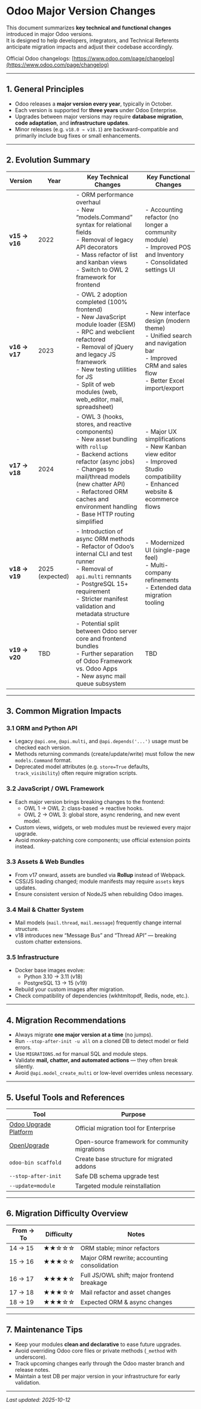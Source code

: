 # Odoo Major Version Changes

This document summarizes **key technical and functional changes** introduced in major Odoo versions.  
It is designed to help developers, integrators, and Technical Referents anticipate migration impacts and adjust their codebase accordingly.

Official Odoo changelogs: [https://www.odoo.com/page/changelog](https://www.odoo.com/page/changelog)

---

## 1. General Principles

- Odoo releases a **major version every year**, typically in October.
- Each version is supported for **three years** under Odoo Enterprise.
- Upgrades between major versions may require **database migration**, **code adaptation**, and **infrastructure updates**.
- Minor releases (e.g. `v18.0 → v18.1`) are backward-compatible and primarily include bug fixes or small enhancements.

---

## 2. Evolution Summary

| Version | Year | Key Technical Changes | Key Functional Changes |
|----------|------|-----------------------|-------------------------|
| **v15 → v16** | 2022 | - ORM performance overhaul<br>- New “models.Command” syntax for relational fields<br>- Removal of legacy API decorators<br>- Mass refactor of list and kanban views<br>- Switch to OWL 2 framework for frontend | - Accounting refactor (no longer a community module)<br>- Improved POS and Inventory<br>- Consolidated settings UI |
| **v16 → v17** | 2023 | - OWL 2 adoption completed (100% frontend)<br>- New JavaScript module loader (ESM)<br>- RPC and webclient refactored<br>- Removal of jQuery and legacy JS framework<br>- New testing utilities for JS<br>- Split of web modules (web, web_editor, mail, spreadsheet) | - New interface design (modern theme)<br>- Unified search and navigation bar<br>- Improved CRM and sales flow<br>- Better Excel import/export |
| **v17 → v18** | 2024 | - OWL 3 (hooks, stores, and reactive components)<br>- New asset bundling with `rollup`<br>- Backend actions refactor (async jobs)<br>- Changes to mail/thread models (new chatter API)<br>- Refactored ORM caches and environment handling<br>- Base HTTP routing simplified | - Major UX simplifications<br>- New Kanban view editor<br>- Improved Studio compatibility<br>- Enhanced website & ecommerce flows |
| **v18 → v19** | 2025 (expected) | - Introduction of async ORM methods<br>- Refactor of Odoo’s internal CLI and test runner<br>- Removal of `api.multi` remnants<br>- PostgreSQL 15+ requirement<br>- Stricter manifest validation and metadata structure | - Modernized UI (single-page feel)<br>- Multi-company refinements<br>- Extended data migration tooling |
| **v19 → v20** | TBD | - Potential split between Odoo server core and frontend bundles<br>- Further separation of Odoo Framework vs. Odoo Apps<br>- New async mail queue subsystem | TBD |

---

## 3. Common Migration Impacts

### 3.1 ORM and Python API
- Legacy `@api.one`, `@api.multi`, and `@api.depends('...')` usage must be checked each version.
- Methods returning commands (create/update/write) must follow the new `models.Command` format.
- Deprecated model attributes (e.g. `store=True` defaults, `track_visibility`) often require migration scripts.

### 3.2 JavaScript / OWL Framework
- Each major version brings breaking changes to the frontend:
  - OWL 1 → OWL 2: class-based → reactive hooks.
  - OWL 2 → OWL 3: global store, async rendering, and new event model.
- Custom views, widgets, or web modules must be reviewed every major upgrade.
- Avoid monkey-patching core components; use official extension points instead.

### 3.3 Assets & Web Bundles
- From v17 onward, assets are bundled via **Rollup** instead of Webpack.
- CSS/JS loading changed; module manifests may require `assets` keys updates.
- Ensure consistent version of NodeJS when rebuilding Odoo images.

### 3.4 Mail & Chatter System
- Mail models (`mail.thread`, `mail.message`) frequently change internal structure.
- v18 introduces new “Message Bus” and “Thread API” — breaking custom chatter extensions.

### 3.5 Infrastructure
- Docker base images evolve:
  - Python 3.10 → 3.11 (v18)
  - PostgreSQL 13 → 15 (v19)
- Rebuild your custom images after migration.
- Check compatibility of dependencies (wkhtmltopdf, Redis, node, etc.).

---

## 4. Migration Recommendations

- Always migrate **one major version at a time** (no jumps).
- Run `--stop-after-init -u all` on a cloned DB to detect model or field errors.
- Use `MIGRATIONS.md` for manual SQL and module steps.
- Validate **mail, chatter, and automated actions** — they often break silently.
- Avoid `@api.model_create_multi` or low-level overrides unless necessary.

---

## 5. Useful Tools and References

| Tool | Purpose |
|------|----------|
| [Odoo Upgrade Platform](https://upgrade.odoo.com) | Official migration tool for Enterprise |
| [OpenUpgrade](https://github.com/OCA/OpenUpgrade) | Open-source framework for community migrations |
| `odoo-bin scaffold` | Create base structure for migrated addons |
| `--stop-after-init` | Safe DB schema upgrade test |
| `--update=module` | Targeted module reinstallation |

---

## 6. Migration Difficulty Overview

| From → To | Difficulty | Notes |
|------------|-------------|-------|
| 14 → 15 | ★★☆☆☆ | ORM stable; minor refactors |
| 15 → 16 | ★★★☆☆ | Major ORM rewrite; accounting consolidation |
| 16 → 17 | ★★★★☆ | Full JS/OWL shift; major frontend breakage |
| 17 → 18 | ★★★☆☆ | Mail refactor and asset changes |
| 18 → 19 | ★★★☆☆ | Expected ORM & async changes |

---

## 7. Maintenance Tips

- Keep your modules **clean and declarative** to ease future upgrades.
- Avoid overriding Odoo core files or private methods (`_method` with underscore).
- Track upcoming changes early through the Odoo master branch and release notes.
- Maintain a test DB per major version in your infrastructure for early validation.

---

_Last updated: 2025-10-12_
